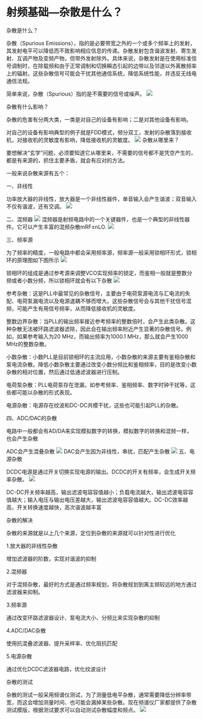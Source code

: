 
# 射频基础—杂散是什么？

杂散是什么？

杂散（Spurious Emissions），指的是必要带宽之外的一个或多个频率上的发射，其发射电平可以降低而不致影响相应信息的传递。杂散发射包含谐波发射、寄生发射、互调产物及变频产物，但带外发射除外。具体来说，杂散发射是在使用标准信号调制时，在除载频和由于正常调制和切换瞬态引起的边带以及邻道以外离散频率上的辐射。这些杂散信号可能会干扰其他通信系统，降低系统性能，并违反无线电通信法规。

简单来说，杂散（Spurious）指的是不需要的信号或噪声。
![](https://raw.githubusercontent.com/LeroyK111/pictureBed/master/20250202190131.png)


杂散有什么影响？

杂散的危害有分两大类，一类是对自己的设备有影响；二是对其他设备有影响。

对自己的设备有影响典型的例子就是FDD模式，频分双工，发射的杂散落到接收机，对接收机的灵敏度有影响，降低接收机的灵敏度。
![](https://raw.githubusercontent.com/LeroyK111/pictureBed/master/20250202190149.png)
杂散从哪里来？

要想解决“玄学”问题，必须要知道它从哪里来，不需要的信号都不是凭空产生的，都是有来源的，抓住主要矛盾，就会有应对的方法。

一般来说杂散来源有五个：

一、非线性

功率放大器的非线性，放大器是一个非线性器件，单音输入会产生谐波；双音输入不仅有谐波，还有交调。
![](https://raw.githubusercontent.com/LeroyK111/pictureBed/master/20250202190206.png)

二、混频器
![](https://raw.githubusercontent.com/LeroyK111/pictureBed/master/20250202190222.png)
混频器是射频电路中的一个关键器件，也是一个典型的非线性器件。它可以产生丰富的混频杂散mRF±nLO.
![](https://raw.githubusercontent.com/LeroyK111/pictureBed/master/20250202190237.png)

三、频率源

为了频率的精度，一般电路中都会采用频率源，频率源一般采用锁相环形式，锁相环的原理图如下图所示
![](https://raw.githubusercontent.com/LeroyK111/pictureBed/master/20250202190254.png)

锁相环的组成是通过参考源来调整VCO实现频率的锁定，而鉴相一般就是整数分频或者小数分频，所以锁相环就会有以下杂散
![](https://raw.githubusercontent.com/LeroyK111/pictureBed/master/20250202190308.png)

参考杂散：这是PLL中最常见的杂散信号，主要由于电荷泵源电流与汇电流的失配、电荷泵漏电流以及电源退耦不够而增大。这些杂散信号会与其他干扰信号混频，可能产生有用信号频率，从而降低接收机的灵敏度。

整数边界杂散：当PLL的输出频率接近参考频率的整数倍时，会产生此类杂散。这种杂散无法被环路滤波器滤除，因此会在输出频率附近产生显著的杂散信号。例如，如果参考输入为20 MHz，而输出频率为1000.1 MHz，那么就会产生1000 MHz的整数杂散。    

小数杂散：小数PLL是目前锁相环的主流应用，小数杂散的来源主要有鉴相杂散和泵电流杂散。降低小数杂散主要通过改变小数分频比和鉴相频率，目的是改变小数杂散的相对位置，然后通过低通滤波器进行压制。

电荷泵杂散：PLL电荷泵存在泄漏，如参考频率、鉴相频率、数字时钟干扰等，这些都可能以杂散的形式表现。

电源杂散：电源存在纹波和DC-DC共模干扰，这些也可能引起PLL的杂散。


四、ADC/DAC的杂散

电路中一般都会有AD/DA来实现模拟数字的转换，模拟数字的转换和混频一样，也会产生杂散

ADC会产生混叠杂散
![](https://raw.githubusercontent.com/LeroyK111/pictureBed/master/20250202190330.png)
DAC会产生因为非线性，串扰，匹配产生杂散
![](https://raw.githubusercontent.com/LeroyK111/pictureBed/master/20250202190343.png)
五、电源杂散

DCDC电源是通过开关切换实现电源的输出。DCDC的开关有频率，会生成开关频率杂散。
![](https://raw.githubusercontent.com/LeroyK111/pictureBed/master/20250202190403.png)

DC-DC开关频率越高，输出滤波电容容值越小；负载电流越大，输出滤波电容容值越大；输入电压与输出电压差越大，输出滤波电容容值越大。DC-DC效率越高，开关转换速度越快，高次谐波越丰富

杂散的解决

杂散的来源就是以上几个来源，定位到杂散的来源就可以针对性进行优化

1.放大器的非线性杂散

增加滤波器的阶数，实现对谐波的抑制

2.混频器

对于混频杂散，最好的方式是通过频率规划，将杂散规划到离主频较远的地方通过滤波器来抑制。

3.频率源    

通过改变环路滤波器设计、泵电流大小、分频比来实现杂散的抑制

4.ADC/DAC杂散

使用抗混叠滤波器、提升采样率、优化阻抗匹配

5.电源杂散

通过优化DCDC滤波器电路，优化纹波设计

杂散的测试

杂散的测试一般采用频谱仪测试，为了测量低电平杂散，通常需要降低分辨率带宽，而这会增加测量时间、也可能会漏掉某些杂散。现在频谱仪厂家都提供了杂散测试模版，根据测试要求可以自动测试杂散幅度和频点。
![](https://raw.githubusercontent.com/LeroyK111/pictureBed/master/20250202190420.png)














